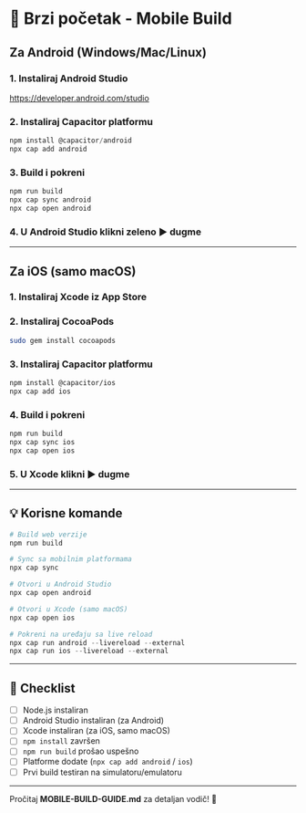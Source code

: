 # 🚀 Brzi početak - Mobile Build

## Za Android (Windows/Mac/Linux)

### 1. Instaliraj Android Studio
https://developer.android.com/studio

### 2. Instaliraj Capacitor platformu
```powershell
npm install @capacitor/android
npx cap add android
```

### 3. Build i pokreni
```powershell
npm run build
npx cap sync android
npx cap open android
```

### 4. U Android Studio klikni zeleno ▶️ dugme

---

## Za iOS (samo macOS)

### 1. Instaliraj Xcode iz App Store

### 2. Instaliraj CocoaPods
```bash
sudo gem install cocoapods
```

### 3. Instaliraj Capacitor platformu
```bash
npm install @capacitor/ios
npx cap add ios
```

### 4. Build i pokreni
```bash
npm run build
npx cap sync ios
npx cap open ios
```

### 5. U Xcode klikni ▶️ dugme

---

## 💡 Korisne komande

```powershell
# Build web verzije
npm run build

# Sync sa mobilnim platformama
npx cap sync

# Otvori u Android Studio
npx cap open android

# Otvori u Xcode (samo macOS)
npx cap open ios

# Pokreni na uređaju sa live reload
npx cap run android --livereload --external
npx cap run ios --livereload --external
```

---

## 📝 Checklist

- [ ] Node.js instaliran
- [ ] Android Studio instaliran (za Android)
- [ ] Xcode instaliran (za iOS, samo macOS)
- [ ] `npm install` završen
- [ ] `npm run build` prošao uspešno
- [ ] Platforme dodate (`npx cap add android` / `ios`)
- [ ] Prvi build testiran na simulatoru/emulatoru

---

Pročitaj **MOBILE-BUILD-GUIDE.md** za detaljan vodič! 📱
